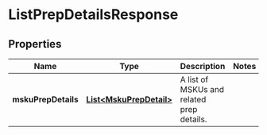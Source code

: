 
# ListPrepDetailsResponse

## Properties
Name | Type | Description | Notes
------------ | ------------- | ------------- | -------------
**mskuPrepDetails** | [**List&lt;MskuPrepDetail&gt;**](MskuPrepDetail.md) | A list of MSKUs and related prep details. | 



